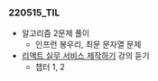 ### 220515_TIL

- 알고리즘 2문제 풀이
  - 인프런 봉우리, 최문 문자열 문제
- [리액트 실무 서비스 제작하기](https://studypie.co/course/a/react_master) 강의 듣기
  - 챕터 1, 2
